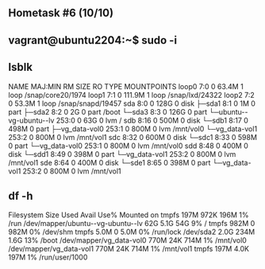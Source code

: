 ## Hometask #6 (10/10)

## vagrant@ubuntu2204:~$ sudo -i

## lsblk
NAME                      MAJ:MIN RM   SIZE RO TYPE MOUNTPOINTS
loop0                       7:0    0  63.4M  1 loop /snap/core20/1974
loop1                       7:1    0 111.9M  1 loop /snap/lxd/24322
loop2                       7:2    0  53.3M  1 loop /snap/snapd/19457
sda                         8:0    0   128G  0 disk
├─sda1                      8:1    0     1M  0 part
├─sda2                      8:2    0     2G  0 part /boot
└─sda3                      8:3    0   126G  0 part
  └─ubuntu--vg-ubuntu--lv 253:0    0    63G  0 lvm  /
sdb                         8:16   0   500M  0 disk
└─sdb1                      8:17   0   498M  0 part
  ├─vg_data-vol0          253:1    0   800M  0 lvm  /mnt/vol0
  └─vg_data-vol1          253:2    0   800M  0 lvm  /mnt/vol1
sdc                         8:32   0   600M  0 disk
└─sdc1                      8:33   0   598M  0 part
  └─vg_data-vol0          253:1    0   800M  0 lvm  /mnt/vol0
sdd                         8:48   0   400M  0 disk
└─sdd1                      8:49   0   398M  0 part
  └─vg_data-vol1          253:2    0   800M  0 lvm  /mnt/vol1
sde                         8:64   0   400M  0 disk
└─sde1                      8:65   0   398M  0 part
  └─vg_data-vol1          253:2    0   800M  0 lvm  /mnt/vol1

## df -h

Filesystem                         Size  Used Avail Use% Mounted on
tmpfs                              197M  972K  196M   1% /run
/dev/mapper/ubuntu--vg-ubuntu--lv   62G  5.1G   54G   9% /
tmpfs                              982M     0  982M   0% /dev/shm
tmpfs                              5.0M     0  5.0M   0% /run/lock
/dev/sda2                          2.0G  234M  1.6G  13% /boot
/dev/mapper/vg_data-vol0           770M   24K  714M   1% /mnt/vol0
/dev/mapper/vg_data-vol1           770M   24K  714M   1% /mnt/vol1
tmpfs                              197M  4.0K  197M   1% /run/user/1000
